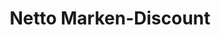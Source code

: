 ---
title: "Netto Marken-Discount"
url: /duisburg/netto-marken-discount-haus-knipp-strasse/
shop: Supermarkt
---